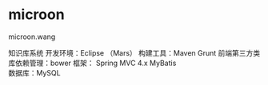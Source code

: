 # microon
microon.wang

知识库系统
开发环境：Eclipse （Mars）
构建工具：Maven Grunt 
前端第三方类库依赖管理：bower
框架： Spring MVC 4.x   MyBatis  
数据库：MySQL
